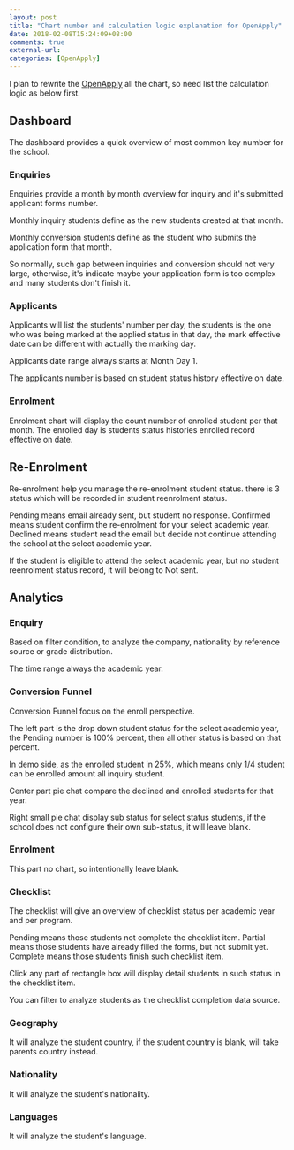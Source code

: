 ```yaml
---
layout: post
title: "Chart number and calculation logic explanation for OpenApply"
date: 2018-02-08T15:24:09+08:00
comments: true
external-url: 
categories: [OpenApply]
---
```


I plan to rewrite the [OpenApply](https://demo.openapply.com/) all the chart, so need list the calculation logic as below first.

## Dashboard

The dashboard provides a quick overview of most common key number for the school.

### Enquiries

Enquiries provide a month by month overview for inquiry and it's submitted applicant forms number.

Monthly inquiry students define as the new students created at that month.

Monthly conversion students define as the student who submits the application form that month.

So normally, such gap between inquiries and conversion should not very large, otherwise, it's indicate maybe your application form is too complex and many students don't finish it.

### Applicants

Applicants will list the students' number per day, the students is the one who was being marked at the applied status in that day, the mark effective date can be different with actually the marking day.

Applicants date range always starts at Month Day 1.

The applicants number is based on student status history effective on date.

### Enrolment

Enrolment chart will display the count number of enrolled student per that month. The enrolled day is students status histories enrolled record effective on date.

## Re-Enrolment

Re-enrolment help you manage the re-enrolment student status. there is 3 status which will be recorded in student reenrolment status.

Pending means email already sent, but student no response.
Confirmed means student confirm the re-enrolment for your select academic year.
Declined means student read the email but decide not continue attending the school at the select academic year.

If the student is eligible to attend the select academic year, but no student reenrolment status record, it will belong to Not sent.

## Analytics

### Enquiry

Based on filter condition, to analyze the company, nationality by reference source or grade distribution.

The time range always the academic year.

### Conversion Funnel

Conversion Funnel focus on the enroll perspective.

The left part is the drop down student status for the select academic year, the Pending number is 100% percent, then all other status is based on that percent.

In demo side, as the enrolled student in 25%, which means only 1/4 student can be enrolled amount all inquiry student.

Center part pie chat compare the declined and enrolled students for that year.

Right small pie chat display sub status for select status students, if the school does not configure their own sub-status, it will leave blank.

### Enrolment

This part no chart, so intentionally leave blank.

### Checklist

The checklist will give an overview of checklist status per academic year and per program.

Pending means those students not complete the checklist item.
Partial means those students have already filled the forms, but not submit yet.
Complete means those students finish such checklist item.

Click any part of rectangle box will display detail students in such status in the checklist item.

You can filter to analyze students as the checklist completion data source.

### Geography

It will analyze the student country, if the student country is blank, will take parents country instead.

### Nationality

It will analyze the student's nationality.

### Languages

It will analyze the student's language.
